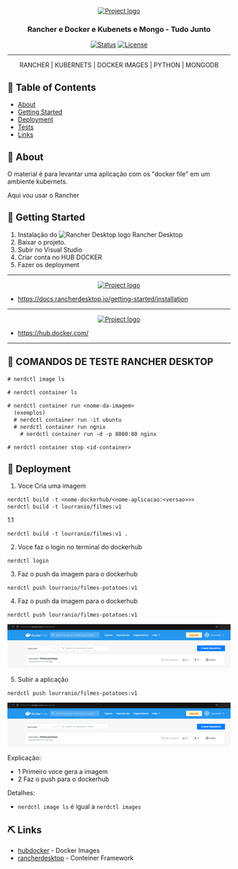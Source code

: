 <p align="center">
  <a href="" rel="noopener">
 <img width=200px height=200px src="https://i.imgur.com/6wj0hh6.jpg" alt="Project logo"></a>
</p>

<h3 align="center">Rancher e Docker e Kubenets e Mongo - Tudo Junto</h3>

<div align="center">

[![Status](https://img.shields.io/badge/status-active-success.svg)]()
[![License](https://img.shields.io/badge/license-MIT-blue.svg)](/LICENSE)

</div>

---

<p align="center"> RANCHER | KUBERNETS | DOCKER IMAGES | PYTHON | MONGODB
    <br> 
</p>

## 📝 Table of Contents

- [About](#about)
- [Getting Started](#getting_started)
- [Deployment](#deployment)
- [Tests](#tests)
- [Links](#links)

## 🧐 About <a name = "about"></a>

O material é para levantar uma aplicação com os "docker file" em um ambiente kubernets.

Aqui vou usar o Rancher

## 🏁 Getting Started <a name = "getting_started"></a>

1. Instalação do <img width=32px height=32px src="https://rancherdesktop.io/images/logo-Rancher%20Desktop.svg" alt="Rancher Desktop logo"> Rancher Desktop
2. Baixar o projeto.
3. Subir no Visual Studio
4. Criar conta no HUB DOCKER
5. Fazer os deployment

---

<p align="center">
  <a href="" rel="noopener">
 <img width=200px height=200px src="https://docs.rancherdesktop.io/img/logo.svg" alt="Project logo"></a>
</p>

- https://docs.rancherdesktop.io/getting-started/installation

---

<p align="center">
  <a href="" rel="noopener">
 <img width=200px height=64px src="https://www.docker.com/sites/default/files/d8/styles/role_icon/public/2019-07/horizontal-logo-monochromatic-white.png?itok=SBlK2TGU" alt="Project logo"></a>
</p>

- https://hub.docker.com/

---

## 🔧 COMANDOS DE TESTE RANCHER DESKTOP <a name = "tests"></a>

```
# nerdctl image ls
```

```
# nerdctl container ls
```

```
# nerdctl container run <nome-da-imagem>
  (exemplos)
  # nerdctl container run -it ubuntu
  # nerdctl container run ngnix
    # nerdctl container run -d -p 8080:80 nginx
```

```
# nerdctl container stop <id-container>
```

## 🚀 Deployment <a name = "deployment"></a>

1. Voce Cria uma imagem

```
nerdctl build -t <nome-dockerhub/<nome-aplicacao:<versao>>>
nerdctl build -t lourranio/filmes:v1
```

1.1

```
nerdctl build -t lourranio/filmes:v1 .
```

2. Voce faz o login no terminal do dockerhub

```
nerdctl login
```

3. Faz o push da imagem para o dockerhub

```
nerdctl push lourranio/filmes-potatoes:v1
```

4. Faz o push da imagem para o dockerhub

```
nerdctl push lourranio/filmes-potatoes:v1
```

<p align="left">
  <a href="" rel="noopener">
 <img src="./imagens/nerdctl-push.PNG" alt="dockerhub image"></a>
</p>

5. Subir a aplicação

```
nerdctl push lourranio/filmes-potatoes:v1
```

<p align="left">
  <a href="" rel="noopener">
 <img src="./imagens/nerdctl-push.PNG" alt="dockerhub image"></a>
</p>

>

Explicação:

- 1 Primeiro voce gera a imagem
- 2 Faz o push para o dockerhub

Detalhes:

- `nerdctl image ls` é igual a `nerdctl images`

## ⛏️ Links <a name = "links"></a>

- [hubdocker](https://hub.docker.com/) - Docker Images
- [rancherdesktop](https://rancherdesktop.io//) - Conteiner Framework

